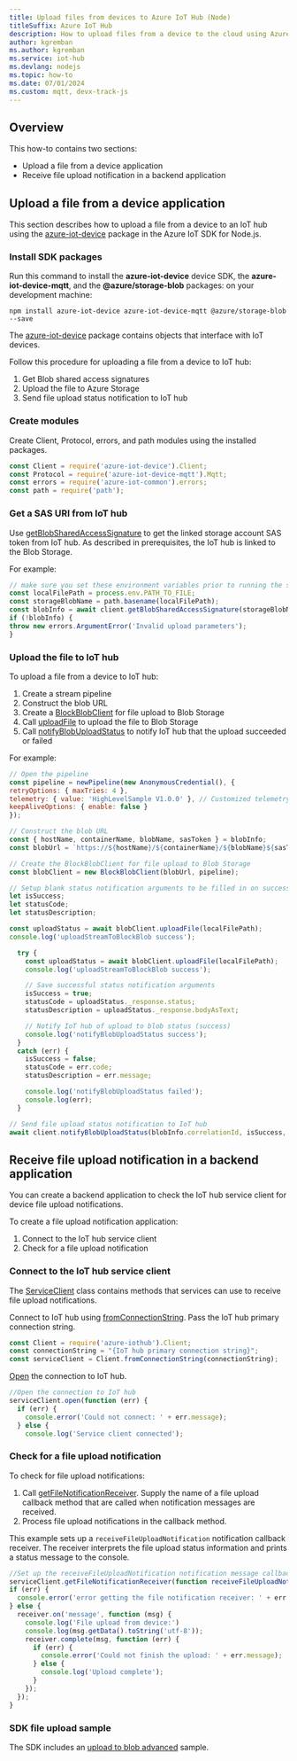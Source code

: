 ```yaml
---
title: Upload files from devices to Azure IoT Hub (Node)
titleSuffix: Azure IoT Hub
description: How to upload files from a device to the cloud using Azure IoT device SDK for Node.js. Uploaded files are stored in an Azure storage blob container.
author: kgremban
ms.author: kgremban
ms.service: iot-hub
ms.devlang: nodejs
ms.topic: how-to
ms.date: 07/01/2024
ms.custom: mqtt, devx-track-js
---
```


## Overview

This how-to contains two sections:

* Upload a file from a device application
* Receive file upload notification in a backend application

## Upload a file from a device application

This section describes how to upload a file from a device to an IoT hub using the [azure-iot-device](/javascript/api/azure-iot-device) package in the Azure IoT SDK for Node.js.

### Install SDK packages

Run this command to install the **azure-iot-device** device SDK, the **azure-iot-device-mqtt**, and the **@azure/storage-blob** packages: on your development machine:

```cmd/sh
npm install azure-iot-device azure-iot-device-mqtt @azure/storage-blob --save
```

The [azure-iot-device](/javascript/api/azure-iot-device) package contains objects that interface with IoT devices.

Follow this procedure for uploading a file from a device to IoT hub:

1. Get Blob shared access signatures
1. Upload the file to Azure Storage
1. Send file upload status notification to IoT hub

### Create modules

Create Client, Protocol, errors, and path modules using the installed packages.

```javascript
const Client = require('azure-iot-device').Client;
const Protocol = require('azure-iot-device-mqtt').Mqtt;
const errors = require('azure-iot-common').errors;
const path = require('path');
```

### Get a SAS URI from IoT hub

Use [getBlobSharedAccessSignature](/javascript/api/azure-iot-device/client?#azure-iot-device-client-getblobsharedaccesssignature) to get the linked storage account SAS token from IoT hub. As described in prerequisites, the IoT hub is linked to the Blob Storage.

For example:

```javascript
// make sure you set these environment variables prior to running the sample.
const localFilePath = process.env.PATH_TO_FILE;
const storageBlobName = path.basename(localFilePath);
const blobInfo = await client.getBlobSharedAccessSignature(storageBlobName);
if (!blobInfo) {
throw new errors.ArgumentError('Invalid upload parameters');
}
```

### Upload the file to IoT hub

To upload a file from a device to IoT hub:

1. Create a stream pipeline
2. Construct the blob URL
3. Create a [BlockBlobClient](/javascript/api/@azure/storage-blob/blockblobclient) for file upload to Blob Storage
4. Call [uploadFile](/javascript/api/@azure/storage-blob/blockblobclient?#@azure-storage-blob-blockblobclient-uploadfile) to upload the file to Blob Storage
5. Call [notifyBlobUploadStatus](/javascript/api/azure-iot-device/client?#azure-iot-device-client-notifyblobuploadstatus) to notify IoT hub that the upload succeeded or failed

For example:

```javascript
// Open the pipeline
const pipeline = newPipeline(new AnonymousCredential(), {
retryOptions: { maxTries: 4 },
telemetry: { value: 'HighLevelSample V1.0.0' }, // Customized telemetry string
keepAliveOptions: { enable: false }
});

// Construct the blob URL
const { hostName, containerName, blobName, sasToken } = blobInfo;
const blobUrl = `https://${hostName}/${containerName}/${blobName}${sasToken}`;

// Create the BlockBlobClient for file upload to Blob Storage
const blobClient = new BlockBlobClient(blobUrl, pipeline);

// Setup blank status notification arguments to be filled in on success/failure
let isSuccess;
let statusCode;
let statusDescription;

const uploadStatus = await blobClient.uploadFile(localFilePath);
console.log('uploadStreamToBlockBlob success');

  try {
    const uploadStatus = await blobClient.uploadFile(localFilePath);
    console.log('uploadStreamToBlockBlob success');

    // Save successful status notification arguments
    isSuccess = true;
    statusCode = uploadStatus._response.status;
    statusDescription = uploadStatus._response.bodyAsText;

    // Notify IoT hub of upload to blob status (success)
    console.log('notifyBlobUploadStatus success');
  }
  catch (err) {
    isSuccess = false;
    statusCode = err.code;
    statusDescription = err.message;

    console.log('notifyBlobUploadStatus failed');
    console.log(err);
  }

// Send file upload status notification to IoT hub
await client.notifyBlobUploadStatus(blobInfo.correlationId, isSuccess, statusCode, statusDescription);
```

## Receive file upload notification in a backend application

You can create a backend application to check the IoT hub service client for device file upload notifications.

To create a file upload notification application:

1. Connect to the IoT hub service client
1. Check for a file upload notification

### Connect to the IoT hub service client

The [ServiceClient](/javascript/api/azure-iothub/client) class contains methods that services can use to receive file upload notifications.

Connect to IoT hub using [fromConnectionString](/javascript/api/azure-iothub/client?#azure-iothub-client-fromconnectionstring). Pass the IoT hub primary connection string.

```javascript
const Client = require('azure-iothub').Client;
const connectionString = "{IoT hub primary connection string}";
const serviceClient = Client.fromConnectionString(connectionString);
```

[Open](/javascript/api/azure-iothub/client?#azure-iothub-client-open-1) the connection to IoT hub.

```javascript
//Open the connection to IoT hub
serviceClient.open(function (err) {
  if (err) {
    console.error('Could not connect: ' + err.message);
  } else {
    console.log('Service client connected');
```

### Check for a file upload notification

To check for file upload notifications:

1. Call [getFileNotificationReceiver](/javascript/api/azure-iothub/client?#azure-iothub-client-getfilenotificationreceiver). Supply the name of a file upload callback method that are called when notification messages are received.
1. Process file upload notifications in the callback method.

This example sets up a `receiveFileUploadNotification` notification  callback receiver. The receiver interprets the file upload status information and prints a status message to the console.

```javascript
//Set up the receiveFileUploadNotification notification message callback receiver
serviceClient.getFileNotificationReceiver(function receiveFileUploadNotification(err, receiver){
if (err) {
  console.error('error getting the file notification receiver: ' + err.toString());
} else {
  receiver.on('message', function (msg) {
    console.log('File upload from device:')
    console.log(msg.getData().toString('utf-8'));
    receiver.complete(msg, function (err) {
      if (err) {
        console.error('Could not finish the upload: ' + err.message);
      } else {
        console.log('Upload complete');
      }
    });
  });
}
```

### SDK file upload sample

The SDK includes an [upload to blob advanced](https://github.com/Azure/azure-iot-sdk-node/blob/main/device/samples/javascript/upload_to_blob_advanced.js) sample.
